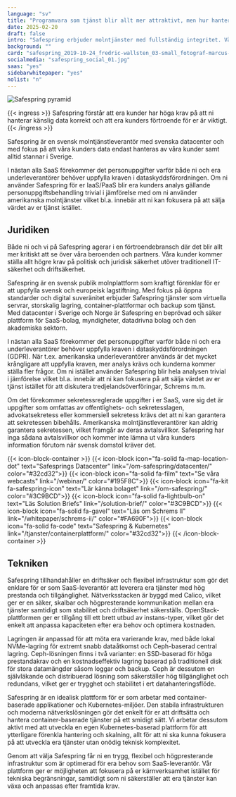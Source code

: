 ```yaml
---
language: "sv"
title: "Programvara som tjänst blir allt mer attraktivt, men hur hanteras personuppgifterna?"
date: 2025-02-20
draft: false
intro: "Safespring erbjuder molntjänster med fullständig integritet. Våra datacenter, som är belägna i Sverige, säkerställer att dina data hanteras enbart av dig – och aldrig exporteras utanför landet."
background: ""
card: "safespring_2019-10-24_fredric-wallsten_03-small_fotograf-marcus-boberg.jpg"
socialmedia: "safespring_social_01.jpg"
saas: "yes"
sidebarwhitepaper: "yes"
nolist: "n"
---
```


![Safespring pyramid](/img/graphics/safespring-pyramid-2025.svg)

{{< ingress >}}
Safespring förstår att era kunder har höga krav på att ni hanterar känslig data korrekt och att era kunders förtroende för er är viktigt.
{{< /ingress >}}

Safespring är en svensk molntjänstleverantör med svenska datacenter och med fokus på att våra kunders data endast hanteras av våra kunder samt alltid stannar i Sverige.

I nästan alla SaaS förekommer det personuppgifter varför både ni och era underleverantörer behöver uppfylla kraven i dataskyddsförordningen. Om ni använder Safespring för er IaaS/PaaS blir era kunders analys gällande personuppgiftsbehandling trivial i jämförelse med om ni använder amerikanska molntjänster vilket bl.a. innebär att ni kan fokusera på att sälja värdet av er tjänst istället.

## Juridiken

Både ni och vi på Safespring agerar i en förtroendebransch där det blir allt mer kritiskt att se över våra beroenden och partners. Våra kunder kommer ställa allt högre krav på politisk och juridisk säkerhet utöver traditionell IT-säkerhet och driftsäkerhet.

Safespring är en svensk publik molnplattform som kraftigt förenklar för er att uppfylla svensk och europeisk lagstiftning. Med fokus på öppna standarder och digital suveränitet erbjuder Safespring tjänster som virtuella servrar, storskalig lagring, container-plattformar och backup som tjänst. Med datacenter i Sverige och Norge är Safespring en beprövad och säker plattform för SaaS-bolag, myndigheter, datadrivna bolag och den akademiska sektorn.

I nästan alla SaaS förekommer det personuppgifter varför både ni och era underleverantörer behöver uppfylla kraven i dataskyddsförordningen (GDPR). När t.ex. amerikanska underleverantörer används är det mycket krångligare att uppfylla kraven, mer analys krävs och kunderna kommer ställa fler frågor. Om ni istället använder Safespring blir hela analysen trivial i jämförelse vilket bl.a. innebär att ni kan fokusera på att sälja värdet av er tjänst istället för att diskutera tredjelandsöverföringar, Schrems m.m.

Om det förekommer sekretessreglerade uppgifter i er SaaS, vare sig det är uppgifter som omfattas av offentlighets- och sekretesslagen, advokatsekretess eller kommersiell sekretess krävs det att ni kan garantera att sekretessen bibehålls. Amerikanska molntjänstleverantörer kan aldrig garantera sekretessen, vilket framgår av deras avtalsvillkor. Safespring har inga sådana avtalsvillkor och kommer inte lämna ut våra kunders information förutom när svensk domstol kräver det.

{{< icon-block-container >}}
{{< icon-block icon="fa-solid fa-map-location-dot" text="Safesprings Datacenter" link="/om-safespring/datacenter/" color="#32cd32">}}
{{< icon-block icon="fa-solid fa-film" text="Se våra webcasts" link="/webinar/" color="#195F8C">}}
{{< icon-block icon="fa-kit fa-safespring-icon" text="Lär känna bolaget" link="/om-safespring/" color="#3C9BCD">}}
{{< icon-block icon="fa-solid fa-lightbulb-on" text="Läs Solution Briefs" link="/solution-brief/" color="#3C9BCD">}}
{{< icon-block icon="fa-solid fa-gavel" text="Läs om Schrems II" link="/whitepaper/schrems-ii/" color="#FA690F">}}
{{< icon-block icon="fa-solid fa-code" text="Safespring & Kubernetes" link="/tjanster/containerplattform/" color="#32cd32">}}
{{< /icon-block-container >}}

## Tekniken

Safespring tillhandahåller en driftsäker och flexibel infrastruktur som gör det enklare för er som SaaS-leverantör att leverera era tjänster med hög prestanda och tillgänglighet. Nätverksstacken är byggd med Calico, vilket ger er en säker, skalbar och högpresterande kommunikation mellan era tjänster samtidigt som stabilitet och driftsäkerhet säkerställs. OpenStack-plattformen ger er tillgång till ett brett utbud av instans-typer, vilket gör det enkelt att anpassa kapaciteten efter era behov och optimera kostnaden.

Lagringen är anpassad för att möta era varierande krav, med både lokal NVMe-lagring för extremt snabb dataåtkomst och Ceph-baserad central lagring. Ceph-lösningen finns i två varianter: en SSD-baserad för höga prestandakrav och en kostnadseffektiv lagring baserad på traditionell disk för stora datamängder såsom loggar och backup. Ceph är dessutom en självläkande och distribuerad lösning som säkerställer hög tillgänglighet och redundans, vilket ger er trygghet och stabilitet i ert datahanteringsflöde.

Safespring är en idealisk plattform för er som arbetar med container-baserade applikationer och Kubernetes-miljöer. Den stabila infrastrukturen och moderna nätverkslösningen gör det enkelt för er att driftsätta och hantera container-baserade tjänster på ett smidigt sätt. Vi arbetar dessutom aktivt med att utveckla en egen Kubernetes-baserad plattform för att ytterligare förenkla hantering och skalning, allt för att ni ska kunna fokusera på att utveckla era tjänster utan onödig teknisk komplexitet.

Genom att välja Safespring får ni en trygg, flexibel och högpresterande infrastruktur som är optimerad för era behov som SaaS-leverantör. Vår plattform ger er möjligheten att fokusera på er kärnverksamhet istället för tekniska begränsningar, samtidigt som ni säkerställer att era tjänster kan växa och anpassas efter framtida krav.
